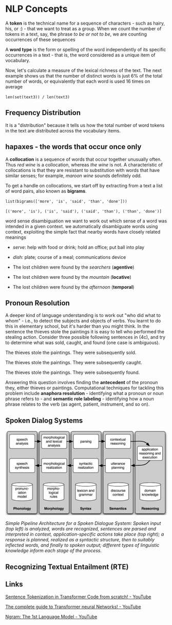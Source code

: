 # NLP Concepts

A **token** is the technical name for a sequence of characters - such as hairy, his, or :) - that we want to treat as a group. When we count the number of tokens in a text, say, the phrase *to be or not to be*, we are counting occurrences of these sequences

A **word type** is the form or spelling of the word independently of its specific occurrences in a text - that is, the word considered as a unique item of vocabulary.

Now, let's calculate a measure of the lexical richness of the text. The next example shows us that the number of distinct words is just 6% of the total number of words, or equivalently that each word is used 16 times on average

`len(set(text3)) / len(text3)`

## Frequency Distribution

It is a "distribution" because it tells us how the total number of word tokens in the text are distributed across the vocabulary items.

## hapaxes - the words that occur once only

A **collocation** is a sequence of words that occur together unusually often. Thus *red wine* is a collocation, whereas *the wine* is not. A characteristic of collocations is that they are resistant to substitution with words that have similar senses; for example, *maroon wine* sounds definitely odd.

To get a handle on collocations, we start off by extracting from a text a list of word pairs, also known as **bigrams**.

`list(bigrams(['more', 'is', 'said', 'than', 'done']))`

`[('more', 'is'), ('is', 'said'), ('said', 'than'), ('than', 'done')]`

word sense disambiguation we want to work out which sense of a word was intended in a given context. we automatically disambiguate words using context, exploiting the simple fact that nearby words have closely related meanings

- *serve*: help with food or drink; hold an office; put ball into play
- *dish*: plate; course of a meal; communications device

- The lost children were found by the *searchers* (**agentive**)
- The lost children were found by the *mountain* (**locative**)
- The lost children were found by the *afternoon* (**temporal**)

## Pronoun Resolution

A deeper kind of language understanding is to work out "who did what to whom" - i.e., to detect the subjects and objects of verbs. You learnt to do this in elementary school, but it's harder than you might think. In the sentence the thieves stole the paintings it is easy to tell who performed the stealing action. Consider three possible following sentences in (4c), and try to determine what was sold, caught, and found (one case is ambiguous).

The thieves stole the paintings. They were subsequently sold.

The thieves stole the paintings. They were subsequently caught.

The thieves stole the paintings. They were subsequently found.

Answering this question involves finding the **antecedent** of the pronoun they, either thieves or paintings. Computational techniques for tackling this problem include **anaphora resolution** - identifying what a pronoun or noun phrase refers to - and **semantic role labeling** - identifying how a noun phrase relates to the verb (as agent, patient, instrument, and so on).

## Spoken Dialog Systems

![image](../../media/NLP_NLP-Concepts-image1.jpg)

*Simple Pipeline Architecture for a Spoken Dialogue System: Spoken input (top left) is analyzed, words are recognized, sentences are parsed and interpreted in context, application-specific actions take place (top right); a response is planned, realized as a syntactic structure, then to suitably inflected words, and finally to spoken output; different types of linguistic knowledge inform each stage of the process.*

## Recognizing Textual Entailment (RTE)

## Links

[Sentence Tokenization in Transformer Code from scratch! - YouTube](https://www.youtube.com/watch?v=VzS8hrOSSAs)

[The complete guide to Transformer neural Networks! - YouTube](https://www.youtube.com/watch?v=Nw_PJdmydZY)

[Ngram: The 1st Language Model - YouTube](https://www.youtube.com/watch?v=cUsqFx4Sij8&ab_channel=CodeEmporium)
